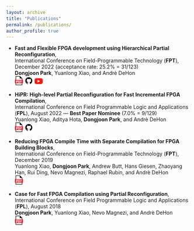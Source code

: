 ```yaml
---
layout: archive
title: "Publications"
permalink: /publications/
author_profile: true
---
```


- **Fast and Flexible FPGA development using Hierarchical Partial Reconfiguration**,\
  International Conference on Field-Programmable Technology (**FPT**), December 2022 (acceptance rate: 25.2\% = 31/123) \
  **Dongjoon Park**, Yuanlong Xiao, and Andrè DeHon \
  <a href="https://ic.ese.upenn.edu/pdf/nested_dfx_fpt2022.pdf" style="text-decoration: none">
    <img src="../images/icons/pdf_color.svg" width="22" />
  </a>
  <a href="https://github.com/icgrp/prflow_nested_dfx" style="text-decoration: none">
    <img src="../images/icons/github.svg" width="24" />
  </a>
  <a href="https://youtu.be/KiEa1-x4tPo" style="text-decoration: none">
    <img src="../images/icons/youtube_color.svg" width="22" />
  </a>

- **HiPR: High-level Partial Reconfiguration for Fast Incremental FPGA Compilation**,\
  International Conference on Field Programmable Logic and Applications (**FPL**), August 2022 — **Best Paper Nominee** (7.0\% = 9/129) \
  Yuanlong Xiao, Aditya Hota, **Dongjoon Park**, and Andrè DeHon \
  <a href="https://ic.ese.upenn.edu/pdf/hipr_fpl2022.pdf" style="text-decoration: none">
    <img src="../images/icons/pdf_color.svg" width="22" />
  </a>
  <a href="https://github.com/icgrp/hipr" style="text-decoration: none">
    <img src="../images/icons/github.svg" width="24" />
  </a>

- **Reducing FPGA Compile Time with Separate Compilation for FPGA Building Blocks**, \
  International Conference on Field-Programmable Technology (**FPT**), December 2019 \
  Yuanlong Xiao, **Dongjoon Park**, Andrew Butt, Hans Giesen, Zhaoyang Han, Rui Ding, Nevo Magnezi, Raphael Rubin, and Andrè DeHon \
  <a href="https://ic.ese.upenn.edu/pdf/prflow_fpt2019.pdf" style="text-decoration: none">
    <img src="../images/icons/pdf_color.svg" width="22" />
  </a>

- **Case for Fast FPGA Compilation using Partial Reconfiguration**, \
  International Conference on Field Programmable Logic and Applications (**FPL**), August 2018 \
  **Dongjoon Park**, Yuanlong Xiao, Nevo Magnezi, and Andrè DeHon \
  <a href="https://ic.ese.upenn.edu/pdf/prflow_fpl2018.pdf" style="text-decoration: none">
    <img src="../images/icons/pdf_color.svg" width="22" />
  </a>

[nested_dfx_repo]: https://github.com/icgrp/prflow_nested_dfx
[hipr_repo]: https://github.com/icgrp/hipr

[nested_dfx_pdf]: https://ic.ese.upenn.edu/pdf/nested_dfx_fpt2022.pdf
[hipr_pdf]: https://ic.ese.upenn.edu/pdf/hipr_fpl2022.pdf
[prflow_fpt2019_pdf]: https://ic.ese.upenn.edu/pdf/prflow_fpt2019.pdf
[prflow_fpl2018_pdf]: https://ic.ese.upenn.edu/pdf/prflow_fpl2018.pdf
